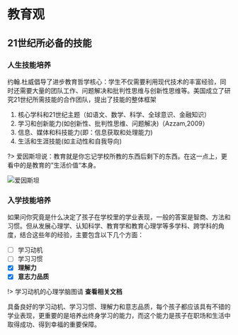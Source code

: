 
# 教育观

## 21世纪所必备的技能

### 人生技能培养

约翰.杜威倡导了进步教育哲学核心：学生不仅需要利用现代技术的丰富经验，同时还需要大量的团队工作、问题解决和批判性思维与创新性思维等。美国成立了研究21世纪所需技能的合作团队，提出了技能的整体框架

1. 核心学科和21世纪主题（如语文、数学、科学、全球意识、金融知识）
2. 学习和创新能力(如创新性、批判性思维、问题解决)（Azzam,2009）
3. 信息、媒体和科技能力(即：信息获取和处理能力)
4. 生活和生涯技能(如主动性和自我导向)

?> 爱因斯坦说：教育就是你忘记学校所教的东西后剩下的东西。在这一点上，更看中的是教育的”生活价值“本身。

![爱因斯坦](https://i.loli.net/2019/10/04/RXL78ZpzA5hJrab.jpg ' :size=600x400')

### 入学技能培养

如果问你究竟是什么决定了孩子在学校里的学业表现，一般的答案是智商、方法和习惯。但从发展心理学、认知科学、教育学和教育心理学等多学科、跨学科的角度，结合这些年的经验，主要包含以下几个方面：

- [ ] 学习动机
- [ ] 学习习惯
- [x] **理解力**
- [x] **意志力品质**

!> 学习动机的心理学脑图请 **查看相关文档** 

具备良好的学习动机、学习习惯、理解力和意志品质，每个孩子都应该具有不错的学业表现，更重要的是培养出终身学习的能力，而这个能力是孩子在职场和生活中取得成功、得到幸福的重要保障。
